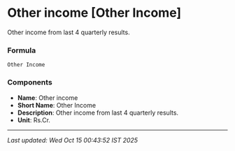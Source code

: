 # Other income [Other Income]
Other income from last 4 quarterly results.

### Formula
```text
Other Income
```


### Components
- **Name**: Other income
- **Short Name**: Other Income
- **Description**: Other income from last 4 quarterly results.
- **Unit**: Rs.Cr.

---
*Last updated: Wed Oct 15 00:43:52 IST 2025*
